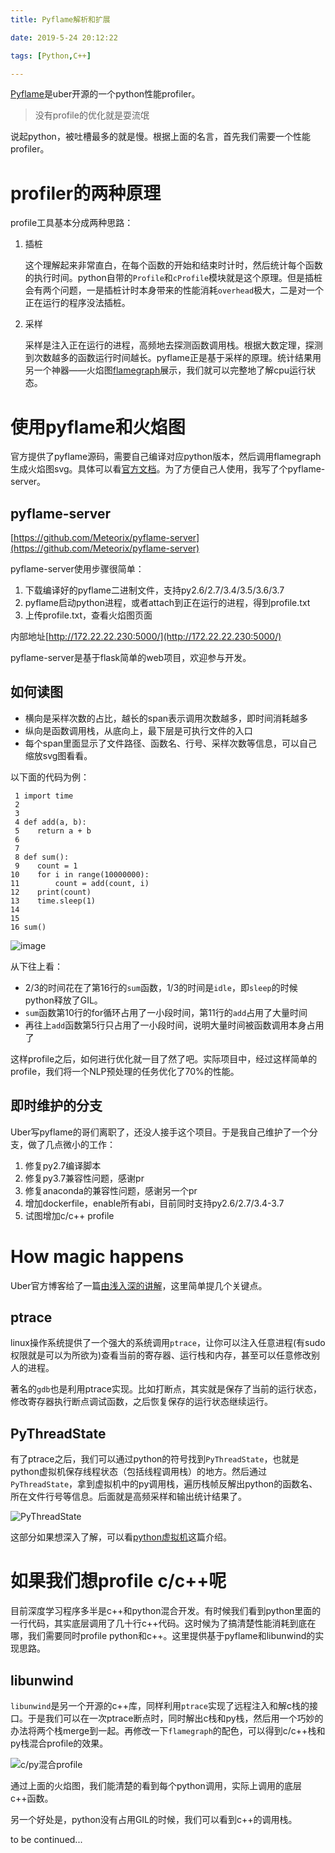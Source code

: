 ```yaml
---
title: Pyflame解析和扩展

date: 2019-5-24 20:12:22

tags: [Python,C++]

---
```


[Pyflame](https://github.com/uber/pyflame)是uber开源的一个python性能profiler。

> 没有profile的优化就是耍流氓

说起python，被吐槽最多的就是慢。根据上面的名言，首先我们需要一个性能profiler。

# profiler的两种原理

profile工具基本分成两种思路：

1. 插桩

    这个理解起来非常直白，在每个函数的开始和结束时计时，然后统计每个函数的执行时间。python自带的`Profile`和`cProfile`模块就是这个原理。但是插桩会有两个问题，一是插桩计时本身带来的性能消耗`overhead`极大，二是对一个正在运行的程序没法插桩。

2. 采样

    采样是注入正在运行的进程，高频地去探测函数调用栈。根据大数定理，探测到次数越多的函数运行时间越长。pyflame正是基于采样的原理。统计结果用另一个神器——火焰图[flamegraph](http://www.brendangregg.com/flamegraphs.html)展示，我们就可以完整地了解cpu运行状态。


# 使用pyflame和火焰图

官方提供了pyflame源码，需要自己编译对应python版本，然后调用flamegraph生成火焰图svg。具体可以看[官方文档](https://pyflame.readthedocs.io/en/latest/)。为了方便自己人使用，我写了个pyflame-server。

<!-- more -->

## pyflame-server

[https://github.com/Meteorix/pyflame-server](https://github.com/Meteorix/pyflame-server)

pyflame-server使用步骤很简单：
1. 下载编译好的pyflame二进制文件，支持py2.6/2.7/3.4/3.5/3.6/3.7
2. pyflame启动python进程，或者attach到正在运行的进程，得到profile.txt
3. 上传profile.txt，查看火焰图页面

内部地址[http://172.22.22.230:5000/](http://172.22.22.230:5000/)

pyflame-server是基于flask简单的web项目，欢迎参与开发。

## 如何读图

*   横向是采样次数的占比，越长的span表示调用次数越多，即时间消耗越多
*   纵向是函数调用栈，从底向上，最下层是可执行文件的入口
*   每个span里面显示了文件路径、函数名、行号、采样次数等信息，可以自己缩放svg图看看。

以下面的代码为例：

```
 1 import time
 2
 3
 4 def add(a, b):
 5    return a + b
 6
 7
 8 def sum():
 9    count = 1
10    for i in range(10000000):
11        count = add(count, i)
12    print(count)
13    time.sleep(1)
14
15
16 sum()
```

![image](/images/pyflame/profile_py.svg)

从下往上看：
*   2/3的时间花在了第16行的``sum``函数，1/3的时间是``idle``，即``sleep``的时候python释放了GIL。
*   ``sum``函数第10行的for循环占用了一小段时间，第11行的``add``占用了大量时间
*   再往上``add``函数第5行只占用了一小段时间，说明大量时间被函数调用本身占用了

这样profile之后，如何进行优化就一目了然了吧。实际项目中，经过这样简单的profile，我们将一个NLP预处理的任务优化了70%的性能。

## 即时维护的分支

Uber写pyflame的哥们离职了，还没人接手这个项目。于是我自己维护了一个分支，做了几点微小的工作：
1. 修复py2.7编译脚本
1. 修复py3.7兼容性问题，感谢pr
1. 修复anaconda的兼容性问题，感谢另一个pr
1. 增加dockerfile，enable所有abi，目前同时支持py2.6/2.7/3.4-3.7
1. 试图增加c/c++ profile

# How magic happens

Uber官方博客给了一篇[由浅入深的讲解](https://eng.uber.com/pyflame/)，这里简单提几个关键点。

## ptrace

linux操作系统提供了一个强大的系统调用`ptrace`，让你可以注入任意进程(有sudo权限就是可以为所欲为)查看当前的寄存器、运行栈和内存，甚至可以任意修改别人的进程。

著名的`gdb`也是利用ptrace实现。比如打断点，其实就是保存了当前的运行状态，修改寄存器执行断点调试函数，之后恢复保存的运行状态继续运行。

## PyThreadState

有了ptrace之后，我们可以通过python的符号找到`PyThreadState`，也就是python虚拟机保存线程状态（包括线程调用栈）的地方。然后通过`PyThreadState`，拿到虚拟机中的py调用栈，遍历栈帧反解出python的函数名、所在文件行号等信息。后面就是高频采样和输出统计结果了。

![PyThreadState](/images/pyflame/Python-Thread-State.png)

这部分如果想深入了解，可以看[python虚拟机](https://github.com/Meteorix/pysourcenote/blob/master/vm.md)这篇介绍。

# 如果我们想profile c/c++呢

目前深度学习程序多半是c++和python混合开发。有时候我们看到python里面的一行代码，其实底层调用了几十行c++代码。这时候为了搞清楚性能消耗到底在哪，我们需要同时profile python和c++。这里提供基于pyflame和libunwind的实现思路。

## libunwind

`libunwind`是另一个开源的c++库，同样利用`ptrace`实现了远程注入和解c栈的接口。于是我们可以在一次ptrace断点时，同时解出c栈和py栈，然后用一个巧妙的办法将两个栈merge到一起。再修改一下`flamegraph`的配色，可以得到c/c++栈和py栈混合profile的效果。

![c/py混合profile](/images/pyflame/profile_c.svg)

通过上面的火焰图，我们能清楚的看到每个python调用，实际上调用的底层c++函数。

另一个好处是，python没有占用GIL的时候，我们可以看到c++的调用栈。

to be continued...
